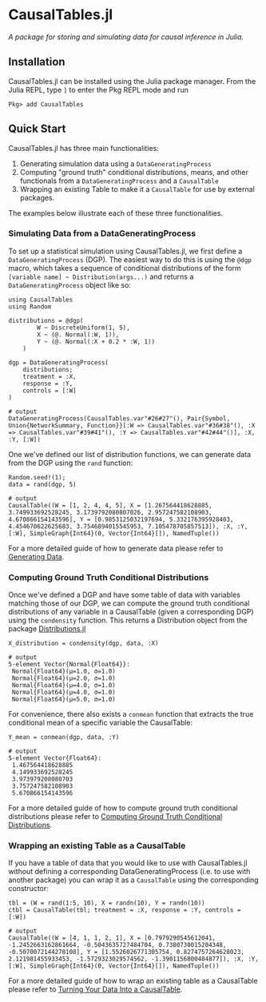 # CausalTables.jl

*A package for storing and simulating data for causal inference in Julia.*

## Installation
CausalTables.jl can be installed using the Julia package manager.
From the Julia REPL, type `]` to enter the Pkg REPL mode and run

```
Pkg> add CausalTables
```

## Quick Start

CausalTables.jl has three main functionalities:

1. Generating simulation data using a `DataGeneratingProcess`
2. Computing "ground truth" conditional distributions, means, and other functionals from a `DataGeneratingProcess` and a `CausalTable`
3. Wrapping an existing Table to make it a `CausalTable` for use by external packages.

The examples below illustrate each of these three functionalities.

### Simulating Data from a DataGeneratingProcess

To set up a statistical simulation using CausalTables.jl, we first define a `DataGeneratingProcess` (DGP). The easiest way to do this is using the `@dgp` macro, which takes a sequence of conditional distributions of the form `[variable name] ~ Distribution(args...)` and returns a `DataGeneratingProcess` object like so:

```jldoctest quicktest
using CausalTables
using Random

distributions = @dgp(
        W ~ DiscreteUniform(1, 5),
        X ~ (@. Normal(:W, 1)),
        Y ~ (@. Normal(:X + 0.2 * :W, 1))
    )

dgp = DataGeneratingProcess(
    distributions;
    treatment = :X,
    response = :Y,
    controls = [:W]
)

# output
DataGeneratingProcess(CausalTables.var"#26#27"(), Pair{Symbol, Union{NetworkSummary, Function}}[:W => CausalTables.var"#36#38"(), :X => CausalTables.var"#39#41"(), :Y => CausalTables.var"#42#44"()], :X, :Y, [:W])
```

One we've defined our list of distribution functions, we can generate data from the DGP using the `rand` function:

```jldoctest quicktest
Random.seed!(1);
data = rand(dgp, 5)

# output
CausalTable((W = [1, 2, 4, 4, 5], X = [1.267564418628885, 3.749933692528245, 3.1739792080807026, 2.957247582108903, 4.670866154143596], Y = [0.9853125032197694, 5.332176395928403, 4.454670622625683, 3.7546894015545953, 7.105478705857513]), :X, :Y, [:W], SimpleGraph{Int64}(0, Vector{Int64}[]), NamedTuple())
```

For a more detailed guide of how to generate data please refer to [Generating Data](man/generating-data.md).

### Computing Ground Truth Conditional Distributions

Once we've defined a DGP and have some table of data with variables matching those of our DGP, we can compute the ground truth conditional distributions of any variable in a CausalTable (given a corresponding DGP) using the `condensity` function. This returns a Distribution object from the package [Distributions.jl](https://juliastats.org/Distributions.jl/stable/)

```jldoctest quicktest
X_distribution = condensity(dgp, data, :X)

# output
5-element Vector{Normal{Float64}}:
 Normal{Float64}(μ=1.0, σ=1.0)
 Normal{Float64}(μ=2.0, σ=1.0)
 Normal{Float64}(μ=4.0, σ=1.0)
 Normal{Float64}(μ=4.0, σ=1.0)
 Normal{Float64}(μ=5.0, σ=1.0)
```

For convenience, there also exists a `conmean` function that extracts the true conditional mean of a specific variable the CausalTable:

```jldoctest quicktest
Y_mean = conmean(dgp, data, :Y)

# output
5-element Vector{Float64}:
 1.467564418628885
 4.149933692528245
 3.973979208080703
 3.757247582108903
 5.670866154143596
```

For a more detailed guide of how to compute ground truth conditional distributions please refer to [Computing Ground Truth Conditional Distributions](man/ground-truth.md).

### Wrapping an existing Table as a CausalTable

If you have a table of data that you would like to use with CausalTables.jl without defining a corresponding DataGeneratingProcess (i.e. to use with another package) you can wrap it as a `CausalTable` using the corresponding constructor:

```jldoctest quicktest
tbl = (W = rand(1:5, 10), X = randn(10), Y = randn(10))
ctbl = CausalTable(tbl; treatment = :X, response = :Y, controls = [:W])

# output
CausalTable((W = [4, 1, 1, 2, 1], X = [0.7979290545612041, -1.2452663162861664, -0.5043635727484704, 0.7380730015204348, -0.5070072144278108], Y = [1.5526026771305754, 0.8274757264628023, 2.121981455933453, -1.5729323029574562, -1.3901156800484877]), :X, :Y, [:W], SimpleGraph{Int64}(0, Vector{Int64}[]), NamedTuple())
```

For a more detailed guide of how to wrap an existing table as a CausalTable please refer to [Turning Your Data Into a CausalTable](man/formatting.md).





